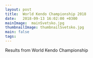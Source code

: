 ```yaml
---
layout: post
title:  World Kendo Championship 2018
date:   2018-09-13 16:02:00 +0300
mainImage:  mainSvetsko.jpg
thumbnailImage: thumbnailSvetsko.jpg
main: false
tags:  
---
```

Results from World Kendo Championship